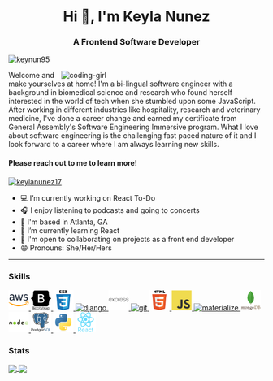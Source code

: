 <h1 align="center">Hi 👋, I'm Keyla Nunez</h1>
<h3 align="center">A Frontend Software Developer</h3>

<p align="left"> <img src="https://komarev.com/ghpvc/?username=keynun95&label=Profile%20views&color=0e75b6&style=flat" alt="keynun95" /> </p>

<img align="right" alt="coding-girl" width="400" src="https://images.static-collegedunia.com/public/image//f57c4d1979de06e49b1dd15d02ecd231.gif">

Welcome and make yourselves at home! I'm a bi-lingual software engineer with a background in biomedical science and research who found herself interested in the world of tech when she stumbled upon some JavaScript. After working in different industries like hospitality, research and veterinary medicine, I've done a career change and earned my certificate from General Assembly's Software Engineering Immersive program. What I love about software engineering is the challenging fast paced nature of it and I look forward to a career where I am always learning new skills.

<h4 align="left">Please reach out to me to learn more!</h4>
<p align="left">
<a href="https://linkedin.com/in/keylanunez17" target="blank"><img align="center" src="https://raw.githubusercontent.com/rahuldkjain/github-profile-readme-generator/master/src/images/icons/Social/linked-in-alt.svg" alt="keylanunez17" height="30" width="40" /></a>
</p>

- 💻 I’m currently working on React To-Do
- 🎧 I enjoy listening to podcasts and going to concerts
- 🍑 I'm based in Atlanta, GA
- 🌱 I’m currently learning React
- 🤝 I'm open to collaborating on projects as a front end developer
- 😄 Pronouns: She/Her/Hers

<hr >
<h3 align="left">Skills</h3>

<p align="left"> <a href="https://aws.amazon.com" target="_blank" rel="noreferrer"> <img src="https://raw.githubusercontent.com/devicons/devicon/master/icons/amazonwebservices/amazonwebservices-original-wordmark.svg" alt="aws" width="40" height="40"/> </a> <a href="https://getbootstrap.com" target="_blank" rel="noreferrer"> <img src="https://raw.githubusercontent.com/devicons/devicon/master/icons/bootstrap/bootstrap-plain-wordmark.svg" alt="bootstrap" width="40" height="40"/> </a> <a href="https://www.w3schools.com/css/" target="_blank" rel="noreferrer"> <img src="https://raw.githubusercontent.com/devicons/devicon/master/icons/css3/css3-original-wordmark.svg" alt="css3" width="40" height="40"/> </a> <a href="https://www.djangoproject.com/" target="_blank" rel="noreferrer"> <img src="https://cdn.worldvectorlogo.com/logos/django.svg" alt="django" width="40" height="40"/> </a> <a href="https://expressjs.com" target="_blank" rel="noreferrer"> <img src="https://raw.githubusercontent.com/devicons/devicon/master/icons/express/express-original-wordmark.svg" alt="express" width="40" height="40"/> </a> <a href="https://git-scm.com/" target="_blank" rel="noreferrer"> <img src="https://www.vectorlogo.zone/logos/git-scm/git-scm-icon.svg" alt="git" width="40" height="40"/> </a> <a href="https://www.w3.org/html/" target="_blank" rel="noreferrer"> <img src="https://raw.githubusercontent.com/devicons/devicon/master/icons/html5/html5-original-wordmark.svg" alt="html5" width="40" height="40"/> </a> <a href="https://developer.mozilla.org/en-US/docs/Web/JavaScript" target="_blank" rel="noreferrer"> <img src="https://raw.githubusercontent.com/devicons/devicon/master/icons/javascript/javascript-original.svg" alt="javascript" width="40" height="40"/> </a> <a href="https://materializecss.com/" target="_blank" rel="noreferrer"> <img src="https://raw.githubusercontent.com/prplx/svg-logos/5585531d45d294869c4eaab4d7cf2e9c167710a9/svg/materialize.svg" alt="materialize" width="40" height="40"/> </a> <a href="https://www.mongodb.com/" target="_blank" rel="noreferrer"> <img src="https://raw.githubusercontent.com/devicons/devicon/master/icons/mongodb/mongodb-original-wordmark.svg" alt="mongodb" width="40" height="40"/> </a> <a href="https://nodejs.org" target="_blank" rel="noreferrer"> <img src="https://raw.githubusercontent.com/devicons/devicon/master/icons/nodejs/nodejs-original-wordmark.svg" alt="nodejs" width="40" height="40"/> </a> <a href="https://www.postgresql.org" target="_blank" rel="noreferrer"> <img src="https://raw.githubusercontent.com/devicons/devicon/master/icons/postgresql/postgresql-original-wordmark.svg" alt="postgresql" width="40" height="40"/> </a> <a href="https://www.python.org" target="_blank" rel="noreferrer"> <img src="https://raw.githubusercontent.com/devicons/devicon/master/icons/python/python-original.svg" alt="python" width="40" height="40"/> </a> <a href="https://reactjs.org/" target="_blank" rel="noreferrer"> <img src="https://raw.githubusercontent.com/devicons/devicon/master/icons/react/react-original-wordmark.svg" alt="react" width="40" height="40"/> </a> </p> 

<h3>Stats</h3>
<a href="https://github.com/KeyNun95/github-readme-stats">
  <img height=200 align="center" src="https://github-readme-stats.vercel.app/api?username=KeyNun95&show_icons=true&theme=tokyonight" />
</a>
<a href="https://github.com/KeyNun95/convoychat">
  <img height=200 align="center" src="https://github-readme-stats.vercel.app/api/top-langs?username=KeyNun95&layout=compact&langs_count=8&card_width=320" />
</a>
